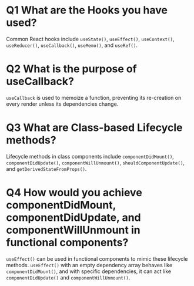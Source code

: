 # Q1 What are the Hooks you have used?
Common React hooks include `useState()`, `useEffect()`, `useContext()`, `useReducer()`, `useCallback()`, `useMemo()`, and `useRef()`.

# Q2 What is the purpose of useCallback?
`useCallback` is used to memoize a function, preventing its re-creation on every render unless its dependencies change.

# Q3 What are Class-based Lifecycle methods?
Lifecycle methods in class components include `componentDidMount()`, `componentDidUpdate()`, `componentWillUnmount()`, `shouldComponentUpdate()`, and `getDerivedStateFromProps()`.

# Q4 How would you achieve componentDidMount, componentDidUpdate, and componentWillUnmount in functional components?
`useEffect()` can be used in functional components to mimic these lifecycle methods. `useEffect()` with an empty dependency array behaves like `componentDidMount()`, and with specific dependencies, it can act like `componentDidUpdate()` and `componentWillUnmount()`.
